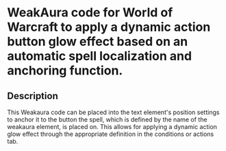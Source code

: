 # WeakAura code for World of Warcraft to apply a dynamic action button glow effect based on an automatic spell localization and anchoring function.

## Description

This Weakaura code can be placed into the text element's position settings to anchor it to the button the spell, which is defined by the name of the weakaura element, is placed on. This allows for applying a dynamic action glow effect through the appropriate definition in the conditions or actions tab.
